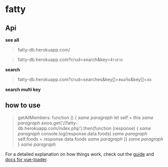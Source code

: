 # fatty
## Api

**see all**

>fatty-db.herokuapp.com/



>fatty-db.herokuapp.com?crud=search&key=ข้าวสวย

**search**

>fatty-db.herokuapp.com?crud=searches&key[]=ขนมจีน&key[]=สด

**search multi key**
 
## how to use

>    getAllMembers: function () { *same paragraph*
      let self = this *same paragraph*
      axios.get('//fatty-db.herokuapp.com/index.php').then(function (response) { *same paragraph*
        console.log(response.data.foods) *same paragraph*
        self.foods = response.data.foods *same paragraph*
      }) *same paragraph*
    } *same paragraph*



For a detailed explanation on how things work, check out the [guide](http://vuejs-templates.github.io/webpack/) and [docs for vue-loader](http://vuejs.github.io/vue-loader).
